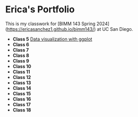 # Erica's Portfolio
This is my classwork for [BIMM 143 Spring 2024] (https://ericasanchez1.github.io/bimm143/) at UC San Diego.

- **Class 5** [Data visualization with ggplot](https://github.com/ericasanchez1/bimm143/blob/main/class05/class05.qmd)
- **Class 6** 
- **Class 7**
- **Class 8**
- **Class 9**
- **Class 10**
- **Class 11**
- **Class 12**
- **Class 13**
- **Class 14**
- **Class 15**
- **Class 16**
- **Class 17**
- **Class 18**

